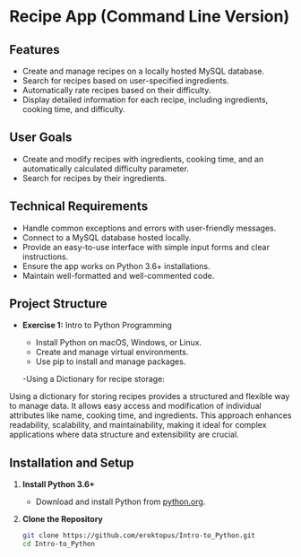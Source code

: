 # Recipe App (Command Line Version)

## Features

- Create and manage recipes on a locally hosted MySQL database.
- Search for recipes based on user-specified ingredients.
- Automatically rate recipes based on their difficulty.
- Display detailed information for each recipe, including ingredients, cooking time, and difficulty.

## User Goals

- Create and modify recipes with ingredients, cooking time, and an automatically calculated difficulty parameter.
- Search for recipes by their ingredients.

## Technical Requirements

- Handle common exceptions and errors with user-friendly messages.
- Connect to a MySQL database hosted locally.
- Provide an easy-to-use interface with simple input forms and clear instructions.
- Ensure the app works on Python 3.6+ installations.
- Maintain well-formatted and well-commented code.

## Project Structure

- **Exercise 1:** Intro to Python Programming

  - Install Python on macOS, Windows, or Linux.
  - Create and manage virtual environments.
  - Use pip to install and manage packages.

  -Using a Dictionary for recipe storage:

Using a dictionary for storing recipes provides a structured and flexible way to manage data. It allows easy access and modification of individual attributes like name, cooking time, and ingredients. This approach enhances readability, scalability, and maintainability, making it ideal for complex applications where data structure and extensibility are crucial.

## Installation and Setup

1. **Install Python 3.6+**

   - Download and install Python from [python.org](https://www.python.org/).

2. **Clone the Repository**
   ```sh
   git clone https://github.com/eroktopus/Intro-to_Python.git
   cd Intro-to_Python
   ```
